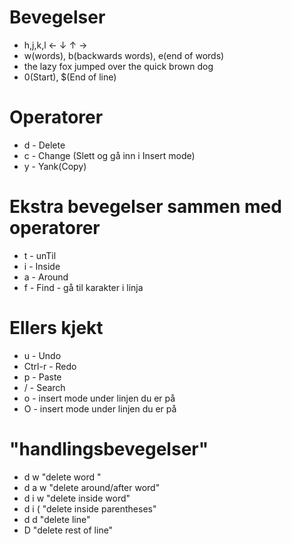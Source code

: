 



# Bevegelser
- h,j,k,l ← ↓ ↑ →
- w(words), b(backwards words), e(end of words)
- the lazy fox jumped over the quick brown dog
- 0(Start), $(End of line)

# Operatorer
- d - Delete
- c - Change (Slett og gå inn i Insert mode)
- y - Yank(Copy)

# Ekstra bevegelser sammen med operatorer
- t - unTil
- i - Inside
- a - Around
- f - Find - gå til karakter i linja

# Ellers kjekt
- u - Undo
- Ctrl-r - Redo
- p - Paste
- / - Search
- o - insert mode under linjen du er på
- O - insert mode under linjen du er på

# "handlingsbevegelser"
- d w "delete word "
- d a w "delete around/after word"
- d i w "delete inside word"
- d i ( "delete inside parentheses"
- d d "delete line"
- D "delete rest of line"

